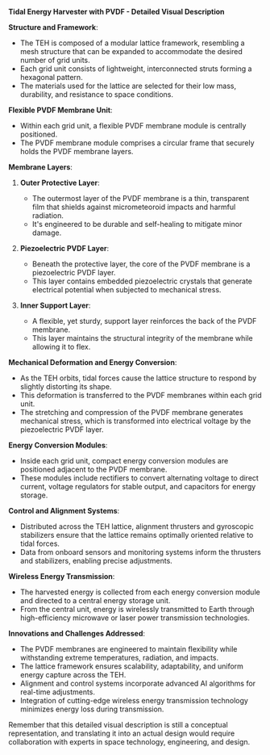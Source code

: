**Tidal Energy Harvester with PVDF - Detailed Visual Description**

**Structure and Framework**:
- The TEH is composed of a modular lattice framework, resembling a mesh structure that can be expanded to accommodate the desired number of grid units.
- Each grid unit consists of lightweight, interconnected struts forming a hexagonal pattern.
- The materials used for the lattice are selected for their low mass, durability, and resistance to space conditions.

**Flexible PVDF Membrane Unit**:
- Within each grid unit, a flexible PVDF membrane module is centrally positioned.
- The PVDF membrane module comprises a circular frame that securely holds the PVDF membrane layers.

**Membrane Layers**:
1. **Outer Protective Layer**:
   - The outermost layer of the PVDF membrane is a thin, transparent film that shields against micrometeoroid impacts and harmful radiation.
   - It's engineered to be durable and self-healing to mitigate minor damage.

2. **Piezoelectric PVDF Layer**:
   - Beneath the protective layer, the core of the PVDF membrane is a piezoelectric PVDF layer.
   - This layer contains embedded piezoelectric crystals that generate electrical potential when subjected to mechanical stress.

3. **Inner Support Layer**:
   - A flexible, yet sturdy, support layer reinforces the back of the PVDF membrane.
   - This layer maintains the structural integrity of the membrane while allowing it to flex.

**Mechanical Deformation and Energy Conversion**:
- As the TEH orbits, tidal forces cause the lattice structure to respond by slightly distorting its shape.
- This deformation is transferred to the PVDF membranes within each grid unit.
- The stretching and compression of the PVDF membrane generates mechanical stress, which is transformed into electrical voltage by the piezoelectric PVDF layer.

**Energy Conversion Modules**:
- Inside each grid unit, compact energy conversion modules are positioned adjacent to the PVDF membrane.
- These modules include rectifiers to convert alternating voltage to direct current, voltage regulators for stable output, and capacitors for energy storage.

**Control and Alignment Systems**:
- Distributed across the TEH lattice, alignment thrusters and gyroscopic stabilizers ensure that the lattice remains optimally oriented relative to tidal forces.
- Data from onboard sensors and monitoring systems inform the thrusters and stabilizers, enabling precise adjustments.

**Wireless Energy Transmission**:
- The harvested energy is collected from each energy conversion module and directed to a central energy storage unit.
- From the central unit, energy is wirelessly transmitted to Earth through high-efficiency microwave or laser power transmission technologies.

**Innovations and Challenges Addressed**:
- The PVDF membranes are engineered to maintain flexibility while withstanding extreme temperatures, radiation, and impacts.
- The lattice framework ensures scalability, adaptability, and uniform energy capture across the TEH.
- Alignment and control systems incorporate advanced AI algorithms for real-time adjustments.
- Integration of cutting-edge wireless energy transmission technology minimizes energy loss during transmission.

Remember that this detailed visual description is still a conceptual representation, and translating it into an actual design would require collaboration with experts in space technology, engineering, and design.
